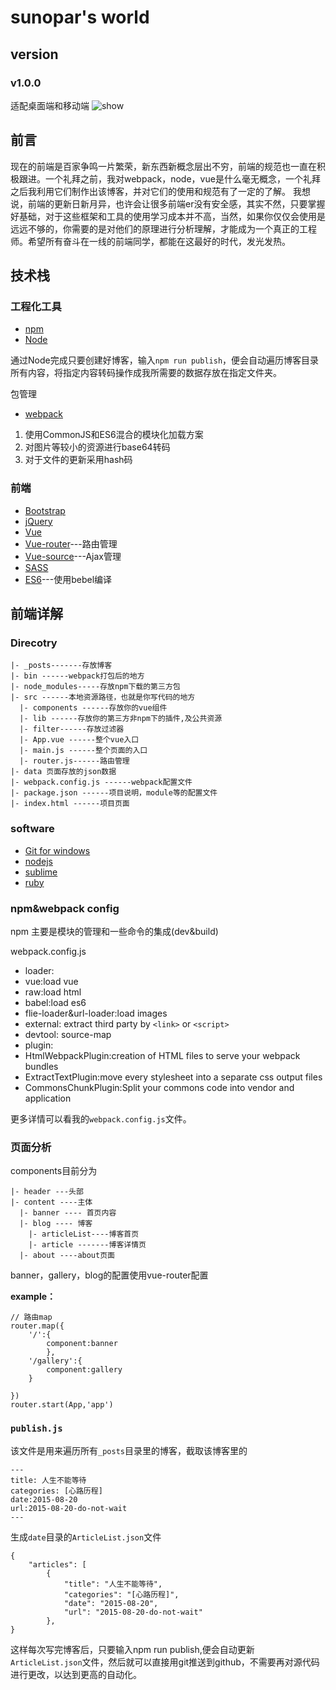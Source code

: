 # sunopar's world

## version

### v1.0.0

适配桌面端和移动端
![show](./src/assets/show.gif)

## 前言

现在的前端是百家争鸣一片繁荣，新东西新概念层出不穷，前端的规范也一直在积极跟进。一个礼拜之前，我对webpack，node，vue是什么毫无概念，一个礼拜之后我利用它们制作出该博客，并对它们的使用和规范有了一定的了解。
我想说，前端的更新日新月异，也许会让很多前端er没有安全感，其实不然，只要掌握好基础，对于这些框架和工具的使用学习成本并不高，当然，如果你仅仅会使用是远远不够的，你需要的是对他们的原理进行分析理解，才能成为一个真正的工程师。希望所有奋斗在一线的前端同学，都能在这最好的时代，发光发热。


## 技术栈

### 工程化工具

- [npm](https://www.npmjs.com/)
- [Node](https://nodejs.org/)

通过Node完成只要创建好博客，输入`npm run publish`，便会自动遍历博客目录所有内容，将指定内容转码操作成我所需要的数据存放在指定文件夹。

包管理
- [webpack](https://github.com/webpack/webpack)

1. 使用CommonJS和ES6混合的模块化加载方案
2. 对图片等较小的资源进行base64转码
3. 对于文件的更新采用hash码

### 前端

- [Bootstrap](http://www.bootcss.com/)
- [jQuery](http://jquery.com/)
- [Vue](http://vuejs.org.cn/)
- [Vue-router](https://github.com/vuejs/vue-router)---路由管理
- [Vue-source](https://github.com/vuejs/vue-resource)---Ajax管理
- [SASS](http://www.w3cplus.com/sassguide/)
- [ES6](http://www.es6js.com/)---使用bebel编译

## 前端详解

### Direcotry
```
|- _posts-------存放博客
|- bin ------webpack打包后的地方
|- node_modules-----存放npm下载的第三方包
|- src ------本地资源路径，也就是你写代码的地方
  |- components ------存放你的vue组件
  |- lib ------存放你的第三方非npm下的插件,及公共资源
  |- filter------存放过滤器
  |- App.vue ------整个vue入口
  |- main.js ------整个页面的入口
  |- router.js------路由管理
|- data 页面存放的json数据
|- webpack.config.js ------webpack配置文件
|- package.json ------项目说明，module等的配置文件
|- index.html ------项目页面
```
### software

- [Git for windows](https://git-scm.com/download/win)
- [nodejs](http://nodejs.cn/download/)
- [sublime](http://www.sublimetext.com/3)
- [ruby](https://www.ruby-lang.org/zh_cn/downloads/)

### npm&webpack config
npm
主要是模块的管理和一些命令的集成(dev&build)

webpack.config.js

- loader:
 - vue:load vue
 - raw:load html
 - babel:load es6
 - flie-loader&url-loader:load images
- external:
extract third party by `<link>` or `<script>`
- devtool:
source-map
- plugin:
 - HtmlWebpackPlugin:creation of HTML files to serve your webpack bundles
 - ExtractTextPlugin:move every stylesheet into a separate css output files
 - CommonsChunkPlugin:Split your commons code into vendor and application

更多详情可以看我的`webpack.config.js`文件。

### 页面分析

components目前分为
```
|- header ---头部
|- content ----主体
  |- banner ---- 首页内容
  |- blog ---- 博客
    |- articleList----博客首页
    |- article -------博客详情页
  |- about ----about页面
```
banner，gallery，blog的配置使用vue-router配置

**example：**
```
// 路由map
router.map({
	'/':{
		component:banner
		},
	'/gallery':{
		component:gallery
	}
	
})
router.start(App,'app')
```
### `publish.js`

该文件是用来遍历所有`_posts`目录里的博客，截取该博客里的
```
---
title: 人生不能等待
categories: [心路历程]
date:2015-08-20
url:2015-08-20-do-not-wait
---
```
生成`date`目录的`ArticleList.json`文件
```
{
	"articles": [
		{
			"title": "人生不能等待",
			"categories": "[心路历程]",
			"date": "2015-08-20",
			"url": "2015-08-20-do-not-wait"
		},
}
```
这样每次写完博客后，只要输入npm run publish,便会自动更新`ArticleList.json`文件，然后就可以直接用git推送到github，不需要再对源代码进行更改，以达到更高的自动化。
